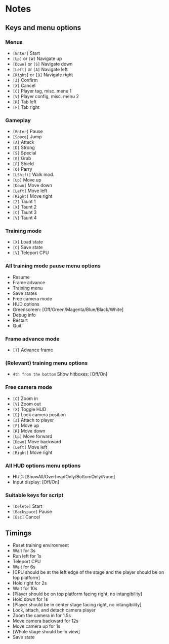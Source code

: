 # Notes

## Keys and menu options
### Menus
- `[Enter]` Start
- `[Up]` or `[W]` Navigate up
- `[Down]` or `[S]` Navigate down
- `[Left]` or `[A]` Navigate left
- `[Right]` or `[D]` Navigate right
- `[Z]` Confirm
- `[X]` Cancel
- `[C]` Player tag, misc. menu 1
- `[V]` Player config, misc. menu 2
- `[R]` Tab left
- `[F]` Tab right

### Gameplay
- `[Enter]` Pause
- `[Space]` Jump
- `[A]` Attack
- `[D]` Strong
- `[S]` Special
- `[E]` Grab
- `[F]` Shield
- `[Q]` Parry
- `[LShift]` Walk mod.
- `[Up]` Move up
- `[Down]` Move down
- `[Left]` Move left
- `[Right]` Move right
- `[Z]` Taunt 1
- `[X]` Taunt 2
- `[C]` Taunt 3
- `[V]` Taunt 4

### Training mode
- `[X]` Load state
- `[C]` Save state
- `[V]` Teleport CPU

### All training mode pause menu options
- Resume
- Frame advance
- Training menu
- Save states
- Free camera mode
- HUD options
- Greenscreen: [Off/Green/Magenta/Blue/Black/White]
- Debug info
- Restart
- Quit

### Frame advance mode
- `[T]` Advance frame

### (Relevant) training menu options
- `4th from the bottom` Show hitboxes: [Off/On]

### Free camera mode
- `[C]` Zoom in
- `[V]` Zoom out
- `[X]` Toggle HUD
- `[E]` Lock camera position
- `[Z]` Attach to player
- `[F]` Move up
- `[R]` Move down
- `[Up]` Move forward
- `[Down]` Move backward
- `[Left]` Move left
- `[Right]` Move right

### All HUD options menu options
- HUD: [ShowAll/OverheadOnly/BottomOnly/None]
- Input display: [Off/On]

### Suitable keys for script
- `[Delete]` Start
- `[Backspace]` Pause
- `[Esc]` Cancel

## Timings
- Reset training environment
- Wait for 3s
- Run left for 1s
- Teleport CPU
- Wait for 6s
- [CPU should be at the left edge of the stage and the player should be on top platform]
- Hold right for 2s
- Wait for 10s
- [Player should be on top platform facing right, no intangibility]
- Hold down for 1s
- [Player should be in center stage facing right, no intangibility]
- Lock, attach, and detach camera player
- Zoom the camera in for 1.5s
- Move camera backward for 12s
- Move camera up for 1s
- [Whole stage should be in view]
- Save state